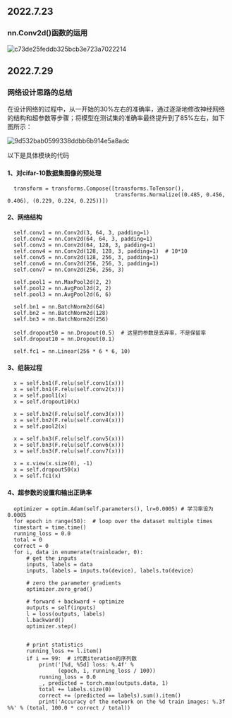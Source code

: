 ## 2022.7.23

### nn.Conv2d()函数的运用
![c73de25feddb325bcb3e723a7022214](https://user-images.githubusercontent.com/64791841/180587070-8f09b802-61be-42d8-a08b-37e25d1a33bf.jpg)


## 2022.7.29
### 网络设计思路的总结
  在设计网络的过程中，从一开始的30%左右的准确率，通过逐渐地修改神经网络的结构和超参数等步骤；将模型在测试集的准确率最终提升到了85%左右，如下图所示：
  
  ![9d532bab0599338ddbb6b914e5a8adc](https://user-images.githubusercontent.com/64791841/181664062-ef44b152-250a-454c-b541-79834f4404f8.jpg)

以下是具体模块的代码

#### 1、对cifar-10数据集图像的预处理
      transform = transforms.Compose([transforms.ToTensor(),
                                      transforms.Normalize((0.485, 0.456, 0.406), (0.229, 0.224, 0.225))])

#### 2、网络结构

      self.conv1 = nn.Conv2d(3, 64, 3, padding=1)
      self.conv2 = nn.Conv2d(64, 64, 3, padding=1)
      self.conv3 = nn.Conv2d(64, 128, 3, padding=1)
      self.conv4 = nn.Conv2d(128, 128, 3, padding=1)  # 10*10
      self.conv5 = nn.Conv2d(128, 256, 3, padding=1)
      self.conv6 = nn.Conv2d(256, 256, 3, padding=1)
      self.conv7 = nn.Conv2d(256, 256, 3)

      self.pool1 = nn.MaxPool2d(2, 2)
      self.pool2 = nn.AvgPool2d(2, 2)
      self.pool3 = nn.AvgPool2d(6, 6)

      self.bn1 = nn.BatchNorm2d(64)
      self.bn2 = nn.BatchNorm2d(128)
      self.bn3 = nn.BatchNorm2d(256)

      self.dropout50 = nn.Dropout(0.5)  # 这里的参数是丢弃率，不是保留率
      self.dropout10 = nn.Dropout(0.1)

      self.fc1 = nn.Linear(256 * 6 * 6, 10)
        
 #### 3、组装过程
 
      x = self.bn1(F.relu(self.conv1(x)))
      x = self.bn1(F.relu(self.conv2(x)))
      x = self.pool1(x)
      x = self.dropout10(x)

      x = self.bn2(F.relu(self.conv3(x)))
      x = self.bn2(F.relu(self.conv4(x)))
      x = self.pool2(x)

      x = self.bn3(F.relu(self.conv5(x)))
      x = self.bn3(F.relu(self.conv6(x)))
      x = self.bn3(F.relu(self.conv7(x)))

      x = x.view(x.size(0), -1)
      x = self.dropout50(x)
      x = self.fc1(x)
      
 #### 4、超参数的设置和输出正确率
 
      optimizer = optim.Adam(self.parameters(), lr=0.0005) # 学习率设为0.0005
      for epoch in range(50):  # loop over the dataset multiple times
      timestart = time.time()
      running_loss = 0.0
      total = 0
      correct = 0
      for i, data in enumerate(trainloader, 0):
          # get the inputs
          inputs, labels = data
          inputs, labels = inputs.to(device), labels.to(device)

          # zero the parameter gradients
          optimizer.zero_grad()

          # forward + backward + optimize
          outputs = self(inputs)
          l = loss(outputs, labels)
          l.backward()
          optimizer.step()


          # print statistics
          running_loss += l.item()
          if i == 99:  # i代表iteration的序列数
              print('[%d, %5d] loss: %.4f' %
                    (epoch, i, running_loss / 100))
              running_loss = 0.0
              _, predicted = torch.max(outputs.data, 1)
              total += labels.size(0)
              correct += (predicted == labels).sum().item()
              print('Accuracy of the network on the %d train images: %.3f %%' % (total, 100.0 * correct / total))
     
     
